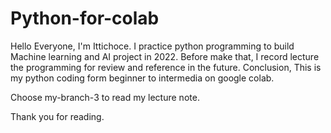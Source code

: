 # Python-for-colab
Hello Everyone, 
  I'm Ittichoce. I practice python programming to build Machine learning and AI project in 2022. 
  Before make that, I record lecture the programming for review and reference in the future. 
  Conclusion, This is my python coding form beginner to intermedia on google colab.

Choose my-branch-3 to read my lecture note. 


Thank you for reading.
